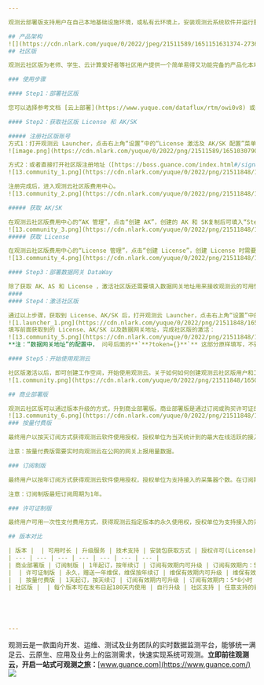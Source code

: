 ```yaml
---

观测云部署版支持用户在自己本地基础设施环境，或私有云环境上，安装观测云系统软件并运行服务。包括商业部署版和社区版两种，其中商业部署版分成订阅制版、许可证制版和按量付费版。

## 产品架构
![](https://cdn.nlark.com/yuque/0/2022/jpeg/21511589/1651151631374-27369c0e-8084-4328-b82b-f2a8fe4ff9e6.jpeg)
## 社区版

观测云社区版为老师、学生、云计算爱好者等社区用户提供一个简单易得又功能完备的产品化本地部署平台。欢迎免费申请并下载试用，搭建您自己的观测云平台，体验完整的产品功能。

### 使用步骤

#### Step1：部署社区版

您可以选择参考文档 [云上部署](https://www.yuque.com/dataflux/rtm/owi0v8) 或者 [线下环境部署](https://www.yuque.com/dataflux/rtm/zy5pdk)  或者 [阿里云计算巢部署](https://help.aliyun.com/document_detail/416711.html?spm=5176.26884182.J_4028621810.1.3a4b7bbbT89v0m)，进行线上或者线下部署。

#### Step2：获取社区版 License 和 AK/SK

##### 注册社区版账号
方式1：打开观测云 Launcher，点击右上角“设置”中的“License 激活及 AK/SK 配置”菜单，可以扫码关注“观测云”服务号，获取到社区版注册地址：
![image.png](https://cdn.nlark.com/yuque/0/2022/png/21511589/1651030790943-f2114844-3170-4e6c-9c02-8c28757c7474.png#clientId=u7423b9a3-5f48-4&crop=0&crop=0&crop=1&crop=1&from=paste&height=624&id=u2a1ae24a&margin=%5Bobject%20Object%5D&name=image.png&originHeight=624&originWidth=888&originalType=binary&ratio=1&rotation=0&showTitle=false&size=96901&status=done&style=stroke&taskId=uca0d7801-896a-4dec-beb4-617b63e6adc&title=&width=888)

方式2：或者直接打开社区版注册地址（[https://boss.guance.com/index.html#/signup?type=community](https://boss.guance.com/index.html#/signup?type=community)），根据提示注册社区版账号。
![13.community_1.png](https://cdn.nlark.com/yuque/0/2022/png/21511848/1650805060711-c4ac0eea-0326-4945-b2d4-d1810dbd15b5.png#clientId=uc47e3e1e-e2c4-4&crop=0&crop=0&crop=1&crop=1&from=drop&id=ud0f3d634&margin=%5Bobject%20Object%5D&name=13.community_1.png&originHeight=595&originWidth=693&originalType=binary&ratio=1&rotation=0&showTitle=false&size=53431&status=done&style=stroke&taskId=u248f9f55-52eb-428a-9506-de7322faba9&title=)

注册完成后，进入观测云社区版费用中心。
![13.community_2.png](https://cdn.nlark.com/yuque/0/2022/png/21511848/1650805744575-47205c41-6934-479a-9637-6f0621591965.png#clientId=uc47e3e1e-e2c4-4&crop=0&crop=0&crop=1&crop=1&from=drop&id=u3e7d04db&margin=%5Bobject%20Object%5D&name=13.community_2.png&originHeight=436&originWidth=1430&originalType=binary&ratio=1&rotation=0&showTitle=false&size=54498&status=done&style=stroke&taskId=u0d62100b-dcf7-4085-9fdb-72f95fbc2cc&title=)

##### 获取 AK/SK

在观测云社区版费用中心的“AK 管理”，点击“创建 AK”，创建的 AK 和 SK复制后可填入“Step4：激活社区版”的 AK 和 SK 中。
![13.community_3.png](https://cdn.nlark.com/yuque/0/2022/png/21511848/1650805750605-2b922e66-4950-40ad-8b2d-7242f1dc0048.png#clientId=uc47e3e1e-e2c4-4&crop=0&crop=0&crop=1&crop=1&from=drop&id=u372c9f85&margin=%5Bobject%20Object%5D&name=13.community_3.png&originHeight=408&originWidth=1431&originalType=binary&ratio=1&rotation=0&showTitle=false&size=60286&status=done&style=stroke&taskId=u90418e28-5666-4379-bfad-bcc670221de&title=)
##### 获取 License

在观测云社区版费用中心的“License 管理”，点击“创建 License”，创建 License 时需要同意社区版用户许可协议并通过手机验证。创建的 License 复制后可填入“Step2：激活社区版”的 License 文本中。
![13.community_4.png](https://cdn.nlark.com/yuque/0/2022/png/21511848/1650805942748-8e71583b-6014-469e-a9c2-51ec27d384ce.png#clientId=uc47e3e1e-e2c4-4&crop=0&crop=0&crop=1&crop=1&from=drop&id=u99e59019&margin=%5Bobject%20Object%5D&name=13.community_4.png&originHeight=404&originWidth=1429&originalType=binary&ratio=1&rotation=0&showTitle=false&size=57738&status=done&style=stroke&taskId=u28263956-928e-48bc-ad80-d0257e2d60f&title=)

#### Step3：部署数据网关 DataWay

除了获取 AK、AS 和 License ，激活社区版还需要填入数据网关地址用来接收观测云的可用性监测服务中心数据，关于如何部署数据网关，可参考文档 [部署 DataWay](https://www.yuque.com/dataflux/rtm/weiyg5#e4FZe) 。
#### 
#### Step4：激活社区版

通过以上步骤，获取到 License、AK/SK 后，打开观测云 Launcher，点击右上角“设置”中的“License 激活及 AK/SK 配置”菜单：
![1.launcher_1.png](https://cdn.nlark.com/yuque/0/2022/png/21511848/1650365861656-e63972eb-0cba-4eef-b008-80f65ee89ce1.png#clientId=u06a8da02-f67c-4&crop=0&crop=0&crop=1&crop=1&from=drop&id=fT5T9&margin=%5Bobject%20Object%5D&name=1.launcher_1.png&originHeight=663&originWidth=1312&originalType=binary&ratio=1&rotation=0&showTitle=false&size=134043&status=done&style=stroke&taskId=ua994e810-3bfc-49ce-a27c-3193c04d8a0&title=)
填写前面获取到的 License、AK/SK 以及数据网关地址，完成社区版的激活：
![13.community_5.png](https://cdn.nlark.com/yuque/0/2022/png/21511848/1650806605707-bbfded2d-b528-40ec-84df-a49f46efe9ab.png#clientId=u4b724c7d-6e6e-4&crop=0&crop=0&crop=1&crop=1&from=drop&id=UHrDh&margin=%5Bobject%20Object%5D&name=13.community_5.png&originHeight=624&originWidth=888&originalType=binary&ratio=1&rotation=0&showTitle=false&size=103460&status=done&style=stroke&taskId=u9540d53c-f36a-43ce-95fd-06dfb3e0374&title=)
**注：“数据网关地址”的配置中， 问号后面的**`**?token={}**`** 这部分原样填写，不要改动。**

#### Step5：开始使用观测云

社区版激活以后，即可创建工作空间，开始使用观测云。关于如何如何创建观测云社区版用户和工作空间，可参考文档 [开始使用](https://www.yuque.com/dataflux/rtm/weiyg5#J9IWP) 。
![1.community.png](https://cdn.nlark.com/yuque/0/2022/png/21511848/1650374516786-63cac032-6986-4a5a-922d-03bb7d25bcb2.png#clientId=u31840a49-9a9b-4&crop=0&crop=0&crop=1&crop=1&from=drop&id=GEO12&margin=%5Bobject%20Object%5D&name=1.community.png&originHeight=783&originWidth=1418&originalType=binary&ratio=1&rotation=0&showTitle=false&size=105207&status=done&style=stroke&taskId=u807fb03b-3e95-4bfc-8d5d-048bb50f94f&title=)

## 商业部署版

观测云社区版可以通过版本升级的方式，升到商业部署版。商业部署版是通过订阅或购买许可证的方式，获得观测云平台本地安装包和授权许可，来打造您的专属版观测云。在服务期内，观测云将持续提供升级包和在线支持服务，保障您的平台可以升级到最新版本。
![13.community_6.png](https://cdn.nlark.com/yuque/0/2022/png/21511848/1650807741407-f0b66109-7faf-425f-9794-ee8f9af6d6f2.png#clientId=u2eabd6d3-d5be-4&crop=0&crop=0&crop=1&crop=1&from=drop&id=u47e48503&margin=%5Bobject%20Object%5D&name=13.community_6.png&originHeight=707&originWidth=1428&originalType=binary&ratio=1&rotation=0&showTitle=false&size=145676&status=done&style=stroke&taskId=u93764b42-c26b-4c57-879d-ba9edb502f4&title=)
### 按量付费版

最终用户以按天订阅方式获得观测云软件使用授权，授权单位为当天统计到的最大在线活跃的接入采集器个数。在订阅期内，用户可以始终获取观测云软件最新版本升级，和享受标准支持服务。

注意：按量付费版需要实时向观测云在公网的网关上报用量数据。

### 订阅制版

最终用户以按年订阅方式获得观测云软件使用授权，授权单位为支持接入的采集器个数。在订阅期内，用户可以始终获取观测云软件最新版本升级，和享受标准支持服务。

注意：订阅制版最短订阅周期为1年。

### 许可证制版

最终用户可用一次性支付费用方式，获得观测云指定版本的永久使用权，授权单位为支持接入的采集器个数。购买默认赠送1年维保服务，用户可按年付费续约维保服务。在维保服务有效期内，用户可以始终获取观测云软件最新版本升级，和享受标准支持服务。

## 版本对比

| 版本 |  | 可用时长 | 升级服务 | 技术支持 | 安装包获取方式 | 授权许可(License) |
| --- | --- | --- | --- | --- | --- | --- |
| 商业部署版 | 订阅制版 | 1年起订，按年续订 | 订阅有效期内可升级 | 订阅有效期内：5*8小时 | 任意支持的获取路径 | 需要 |
|  | 许可证制版 | 永久，赠送一年维保，维保按年续订 | 维保有效期内可升级 | 维保有效期内：5*8小时 | 任意支持的获取路径 | 需要 |
|  | 按量付费版 | 1天起订，按天续订 | 订阅有效期内可升级 | 订阅有效期内：5*8小时 | 任意支持的获取路径 | 需要 |
| 社区版 |  | 每个版本可在发布日起180天内使用 | 自行升级 | 社区支持 | 任意支持的获取路径 | 需要 |





---
```


观测云是一款面向开发、运维、测试及业务团队的实时数据监测平台，能够统一满足云、云原生、应用及业务上的监测需求，快速实现系统可观测。**立即前往观测云，开启一站式可观测之旅：**[www.guance.com](https://www.guance.com/)
![](https://cdn.nlark.com/yuque/0/2022/png/21511848/1642761909015-750c7ecd-81ba-4abf-b446-7b8e97abe76e.png?x-oss-process=image%2Fresize%2Cw_746%2Climit_0#crop=0&crop=0&crop=1&crop=1&from=url&id=zEHmU&margin=%5Bobject%20Object%5D&originHeight=169&originWidth=746&originalType=binary&ratio=1&rotation=0&showTitle=false&status=done&style=none&title=)
